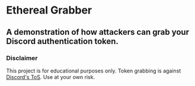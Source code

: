 # Ethereal Grabber
## A demonstration of how attackers can grab your Discord authentication token.
### Disclaimer 
This project is for educational purposes only. Token grabbing is against [Discord's ToS](https://dis.gd/tos). Use at your own risk.
